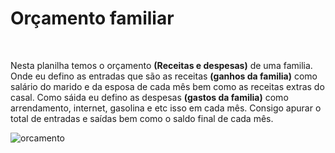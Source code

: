 <h1  align="left">Orçamento familiar</h1>
<br>
<p display="inline-block">
</p>

 Nesta planilha temos o orçamento **(Receitas e despesas)** de uma familia. Onde eu defino as entradas que são as receitas **(ganhos da familia)** como salário do marido e da esposa de cada mês bem como as receitas extras do casal. Como sáida eu defino as despesas **(gastos da familia)** como arrendamento, internet, gasolina e etc isso em cada mês. Consigo apurar o total de entradas e saídas bem como o saldo final de cada mês.

 ![orcamento](https://github.com/vanilda11/orcamento-familiar/assets/166237563/12f8b0a9-dedd-46f6-83fd-7ae3bbba364b)
